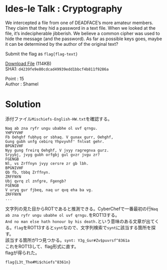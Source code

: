 # Ides-le Talk : Cryptography

We intercepted a file from one of DEADFACE’s more amateur members. They claim that they hid a password in a text file. When we looked at the file, it’s indecipherable jibberish. We believe a common cipher was used to hide the message (and the password). As far as possible keys goes, maybe it can be determined by the author of the original text?

Submit the flag as `flag{flag-text}`

[Download File](Mischiefs-English-HW.txt) (114KB)  
SHA1: `d4239fe9e80cdcad49939edd1bbcf4b811f9286a`

Point : 15  
Author : Shamel

# Solution

添付ファイル`Mischiefs-English-HW.txt`を確認する。
```
Naq ab zna ryfr ungu ubabhe ol uvf qrngu.
YHPVYVHF
Fb Oehghf fubhyq or sbhaq. V gunax gurr, Oehghf,
Gung gubh unfg cebirq Yhpvyvhf' fnlvat gehr.
BPGNIVHF
Nyy gung freirq Oehghf, V jvyy ragregnva gurz.
Sryybj, jvyg gubh orfgbj gul gvzr jvgu zr?
FGENGB
Nl, vs Zrffnyn jvyy cersre zr gb lbh.
BPGNIVHF
Qb fb, tbbq Zrffnyn.
ZRFFNYN
Ubj qvrq zl znfgre, Fgengb?
FGENGB
V uryq gur fjbeq, naq ur qvq eha ba vg.
ZRFFNYN
...
```
文字列の見た目からROTであると推測できる。CyberChefで一番最初の行`Naq ab zna ryfr ungu ubabhe ol uvf qrngu.`をROT13する。  
`And no man else hath honour by his death.`という意味のある文章が出てくる。`flag`をROT13すると`synt`なので、文字列検索で`synt`に該当する箇所を探す。  
該当する箇所が1つ見つかる。`synt: Y3g_Gur#Zv$puvrsf^8361a`  
これをROT13して、flag形式に直す。  
flagが得られた。

`flag{L3t_The#Mi$chiefs^8361n}`
